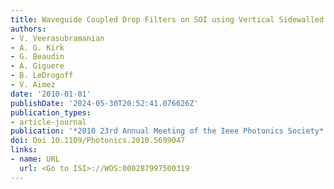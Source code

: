 ```yaml
---
title: Waveguide Coupled Drop Filters on SOI using Vertical Sidewalled Grating Resonators
authors:
- V. Veerasubramanian
- A. G. Kirk
- G. Beaudin
- A. Giguere
- B. LeDrogoff
- V. Aimez
date: '2010-01-01'
publishDate: '2024-05-30T20:52:41.076626Z'
publication_types:
- article-journal
publication: '*2010 23rd Annual Meeting of the Ieee Photonics Society*'
doi: Doi 10.1109/Photonics.2010.5699047
links:
- name: URL
  url: <Go to ISI>://WOS:000287997500319
---
```

